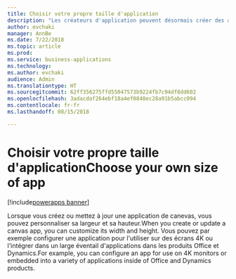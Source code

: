 ```yaml
---
title: Choisir votre propre taille d'application
description: "Les créateurs d'application peuvent désormais créer des applications de canevas avec une taille personnalisée"
author: evchaki
manager: AnnBe
ms.date: 7/22/2018
ms.topic: article
ms.prod: 
ms.service: business-applications
ms.technology: 
ms.author: evchaki
audience: Admin
ms.translationtype: HT
ms.sourcegitcommit: 62ff356275ffd55047573b9224fb7c94df8dd602
ms.openlocfilehash: 3adacdaf264ebf18a4ef0848ec28a91b5abcc094
ms.contentlocale: fr-fr
ms.lasthandoff: 08/15/2018

---
```

# <a name="choose-your-own-size-of-app"></a><span data-ttu-id="5546d-103">Choisir votre propre taille d'application</span><span class="sxs-lookup"><span data-stu-id="5546d-103">Choose your own size of app</span></span>

[!include[powerapps banner](../includes/powerapps.md)]




<span data-ttu-id="5546d-104">Lorsque vous créez ou mettez à jour une application de canevas, vous pouvez personnaliser sa largeur et sa hauteur.</span><span class="sxs-lookup"><span data-stu-id="5546d-104">When you create or update a canvas app, you can customize its width and height.</span></span> <span data-ttu-id="5546d-105">Vous pouvez par exemple configurer une application pour l'utiliser sur des écrans 4K ou l'intégrer dans un large éventail d'applications dans les produits Office et Dynamics.</span><span class="sxs-lookup"><span data-stu-id="5546d-105">For example, you can configure an app for use on 4K monitors or embedded into a variety of applications inside of Office and Dynamics products.</span></span>

